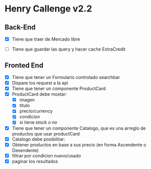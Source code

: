 # Henry Callenge v2.2

## Back-End
- [x] Tiene que traer de Mercado libre
- [ ] Tiene que guardar las query y hacer cache ExtraCredit


## Fronted End
- [x] Tiene que tener un Formulario controlado searchbar
- [x] Dispare los request a la api
- [x] Tiene que tener un componente ProductCard
- [x] ProductCard debe mostar:
    - [x] imagen 
    - [x] titulo
    - [x] precio/currency
    - [x] condicion
    - [x] si tiene stock o no
- [x]  Tiene que tener un componente Catalogo, que es una arreglo de productos que usar productCard
- [x]  Catalogo debe posibilitar:
  - [x]  Obtener productos en base a sus precio (en forma Ascendente o Desendente)
  - [x]  filtrar por condicion nuevo/usado
  - [x]  paginar los resultados
